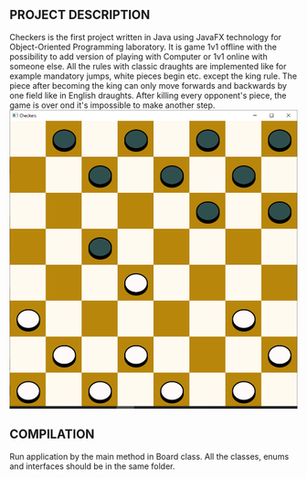 ## PROJECT DESCRIPTION
Checkers is the first project written in Java using JavaFX technology for Object-Oriented Programming laboratory. It is game 1v1 offline with the possibility to add version of playing with Computer or 1v1 online with someone else. All the rules with classic draughts are implemented like for example mandatory jumps, white pieces begin etc. except the king rule. The piece after becoming the king can only move forwards and backwards by one field like in English draughts. After killing every opponent's piece, the game is over ond it's impossible to make another step. 
![Running game](./Game.png)
## COMPILATION
Run application by the main method in Board class. All the classes, enums and interfaces should be in the same folder.
